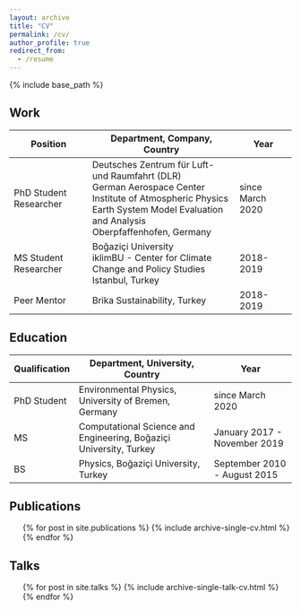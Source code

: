 ```yaml
---
layout: archive
title: "CV"
permalink: /cv/
author_profile: true
redirect_from:
  - /resume
---
```


{% include base_path %}

## Work

| Position | Department, Company, Country | Year |
|-----------|-----------|----------- |
| PhD Student Researcher | Deutsches Zentrum für Luft- und Raumfahrt (DLR)<br />German Aerospace Center<br />Institute of Atmospheric Physics<br />Earth System Model Evaluation and Analysis<br />Oberpfaffenhofen, Germany| since March 2020 |
| MS Student Researcher | Boğaziçi University<br />iklimBU - Center for Climate Change and Policy Studies <br />Istanbul, Turkey | 2018-2019 |
| Peer Mentor | Brika Sustainability, Turkey | 2018-2019 |

## Education

| Qualification | Department, University, Country | Year |
| ----------- | ----------- | ----------- |
| PhD Student | Environmental Physics, University of Bremen, Germany | since March 2020 |
| MS | Computational Science and Engineering, Boğaziçi University, Turkey | January 2017 - November 2019 |
| BS | Physics, Boğaziçi University, Turkey | September 2010 - August 2015 |


## Publications
  <ul>{% for post in site.publications %}
    {% include archive-single-cv.html %}
  {% endfor %}</ul>
  
## Talks
  <ul>{% for post in site.talks %}
    {% include archive-single-talk-cv.html %}
  {% endfor %}</ul>
